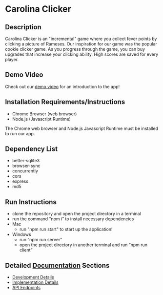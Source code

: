 
# Carolina Clicker

## Description

Carolina Clicker is an "incremental" game where you collect fever points by clicking a picture of Rameses. Our inspiration for our game was the popular cookie clicker game. As you progress through the game, you can buy upgrades that increase your clicking ability. High scores are saved for every player.

## Demo Video

Check out our [demo video](https://youtu.be/bXRnZXAXwzc) for an introduction to the app!

## Installation Requirements/Instructions

- Chrome Browser (web browser)
- Node.js (Javascript Runtime)

The Chrome web browser and Node.js Javascript Runtime must be installed to run our app.

## Dependency List

- better-sqlite3
- browser-sync
- concurrently
- cors
- express
- md5

## Run Instructions

- clone the repository and open the project directory in a terminal
- run the command “npm i” to install necessary dependencies
- Mac
    - run "npm run start" to start up the application!
- Windows
    - run “npm run server”
    - open the project directory in another terminal and run “npm run client”

## Detailed [Documentation](./docs) Sections

- [Development Details](./docs/DEV_DETAILS.md)
- [Implementation Details](./docs/IMPL_DETAILS.md)
- [API Endpoints](./docs/API_ENDPOINTS.md)
